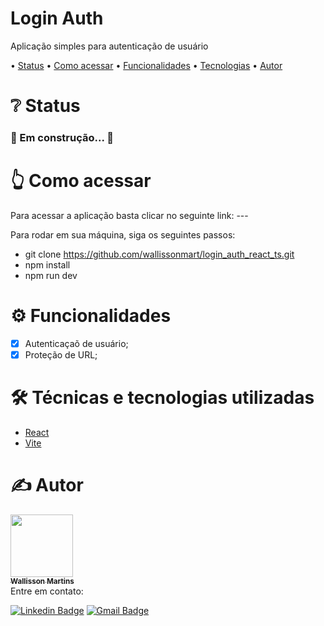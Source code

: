 <h1 align="left">Login Auth</h1>
<p align="left">Aplicação simples para autenticação de usuário</p>

<p align="left"> •
 <a href="#status">Status</a> •
 <a href="#acessar">Como acessar</a> • 
 <a href="#funcionalidades">Funcionalidades</a> • 
 <a href="#tecnologias">Tecnologias</a> • 
 <a href="#autor">Autor</a>
</p>

<h1 align="left" id="status">❔ Status</h1>

<h3 align="left"> 
  🚧 Em construção... 🚧
</h3>

<h1 align="left" id="acessar">👆 Como acessar</h1>

Para acessar a aplicação basta clicar no seguinte link: ---

Para rodar em sua máquina, siga os seguintes passos:

- git clone https://github.com/wallissonmart/login_auth_react_ts.git
- npm install
- npm run dev

<h1 align="left" id="funcionalidades">⚙️ Funcionalidades</h1>

- [x] Autenticaçaõ de usuário;
- [x] Proteção de URL;

<h1 align="left" id="tecnologias">🛠️ Técnicas e tecnologias utilizadas</h1>

- [React](https://pt-br.reactjs.org/docs/getting-started.html)
- [Vite](https://vitejs.dev/guide/)

<h1 align="left" id="autor">✍️ Autor</h1>
<a href="https://github.com/wallissonmart">
 <img src="https://avatars.githubusercontent.com/u/93344198?s=400&u=efc1c28e0cfb7b7e29bdf3ac50a79d0ddcf8b467&v=4" width="100px;" alt=""/>
 <br/>
 <sub><b>Wallisson Martins</b></sub></a>
<br/>
Entre em contato:

[![Linkedin Badge](https://img.shields.io/badge/-Wallisson-blue?style=flat-square&logo=Linkedin&logoColor=white&link=https://www.linkedin.com/in/wallisson-martins-/)](https://www.linkedin.com/in/wallisson-martins-/)
[![Gmail Badge](https://img.shields.io/badge/-wallissonmartins37@gmail.com-c14438?style=flat-square&logo=Gmail&logoColor=white&link=mailto:wallissonmartins37@gmail.com)](mailto:wallissonmartins37@gmail.com)

